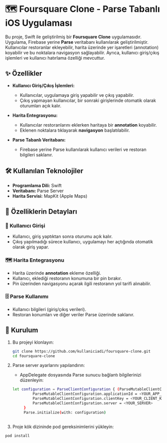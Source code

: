 # 🗺️ Foursquare Clone - Parse Tabanlı iOS Uygulaması

Bu proje, Swift ile geliştirilmiş bir **Foursquare Clone** uygulamasıdır. Uygulama, Firebase yerine **Parse** veritabanı kullanılarak geliştirilmiştir. Kullanıcılar restoranlar ekleyebilir, harita üzerinde yer işaretleri (annotation) koyabilir ve bu noktalara navigasyon sağlayabilir. Ayrıca, kullanıcı giriş/çıkış işlemleri ve kullanıcı hatırlama özelliği mevcuttur.

## ✨ Özellikler

- **Kullanıcı Giriş/Çıkış İşlemleri:**
  - Kullanıcılar, uygulamaya giriş yapabilir ve çıkış yapabilir.
  - Çıkış yapmayan kullanıcılar, bir sonraki girişlerinde otomatik olarak oturumları açık kalır.
  
- **Harita Entegrasyonu:**
  - Kullanıcılar restoranlarını eklerken haritaya bir **annotation** koyabilir.
  - Eklenen noktalara tıklayarak **navigasyon** başlatılabilir.
  
- **Parse Tabanlı Veritabanı:**
  - Firebase yerine Parse kullanılarak kullanıcı verileri ve restoran bilgileri saklanır.

## 🛠️ Kullanılan Teknolojiler

- **Programlama Dili:** Swift
- **Veritabanı:** Parse Server
- **Harita Servisi:** MapKit (Apple Maps)

## 📲 Özelliklerin Detayları

### 🔑 Kullanıcı Girişi
- Kullanıcı, giriş yaptıktan sonra oturumu açık kalır.
- Çıkış yapılmadığı sürece kullanıcı, uygulamayı her açtığında otomatik olarak giriş yapar.

### 🗺️ Harita Entegrasyonu
- Harita üzerinde **annotation** ekleme özelliği.
- Kullanıcı, eklediği restoranın konumuna bir pin bırakır.
- Pin üzerinden navigasyonu açarak ilgili restoranın yol tarifi alınabilir.

### 🗄️ Parse Kullanımı
- Kullanıcı bilgileri (giriş/çıkış verileri).
- Restoran konumları ve diğer veriler Parse üzerinde saklanır.


## 🚀 Kurulum

1. Bu projeyi klonlayın:

   ```bash
   git clone https://github.com/kullaniciadi/foursquare-clone.git
   cd foursquare-clone
2. Parse server ayarlarını yapılandırın:
   -	AppDelegate dosyasında Parse sunucu bağlantı bilgilerinizi düzenleyin:
     
   ```bash
   let configuration = ParseClientConfiguration { (ParseMutableClientConfiguration) in
            ParseMutableClientConfiguration.applicationId = <YOUR_APP_ID>
            ParseMutableClientConfiguration.clientKey = <YOUR_CLIENT_KEY>
            ParseMutableClientConfiguration.server = <YOUR_SERVER>
        }
        Parse.initialize(with: configuration)
  
3. Proje kök dizininde pod gereksinimlerini yükleyin:
  ```bash
  pod install
